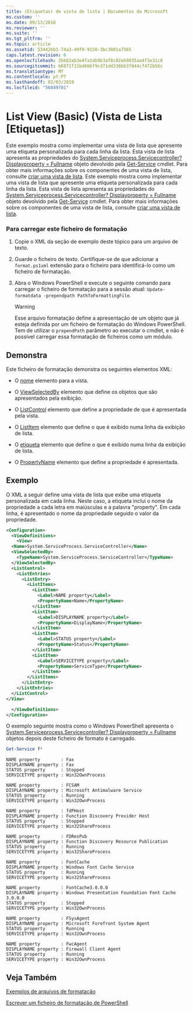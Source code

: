 ```yaml
---
title: (Etiquetas) de vista de lista | Documentos da Microsoft
ms.custom: ''
ms.date: 09/13/2016
ms.reviewer: ''
ms.suite: ''
ms.tgt_pltfrm: ''
ms.topic: article
ms.assetid: 53442bb1-74a3-49f9-9150-3bc3081a7565
caps.latest.revision: 6
ms.openlocfilehash: 2bb62ab3e4fa1db9b3af8c82eb9035aa4f3e31c0
ms.sourcegitcommit: b6871f21bd666f9cd71dd336bb3f844cf472b56c
ms.translationtype: MT
ms.contentlocale: pt-PT
ms.lasthandoff: 02/03/2019
ms.locfileid: "56849701"
---
```

# <a name="list-view-labels"></a>List View (Basic) (Vista de Lista [Etiquetas])

Este exemplo mostra como implementar uma vista de lista que apresente uma etiqueta personalizada para cada linha da lista. Esta vista de lista apresenta as propriedades do [System.Serviceprocess.Servicecontroller? Displayproperty = Fullname](/dotnet/api/System.ServiceProcess.ServiceController) objeto devolvido pela [Get-Service](/powershell/module/microsoft.powershell.management/get-service) cmdlet. Para obter mais informações sobre os componentes de uma vista de lista, consulte [criar uma vista de lista](./creating-a-list-view.md).
Este exemplo mostra como implementar uma vista de lista que apresente uma etiqueta personalizada para cada linha da lista. Esta vista de lista apresenta as propriedades do [System.Serviceprocess.Servicecontroller? Displayproperty = Fullname](/dotnet/api/System.ServiceProcess.ServiceController) objeto devolvido pela [Get-Service](/powershell/module/Microsoft.PowerShell.Management/Get-Service) cmdlet. Para obter mais informações sobre os componentes de uma vista de lista, consulte [criar uma vista de lista](./creating-a-list-view.md).

### <a name="to-load-this-formatting-file"></a>Para carregar este ficheiro de formatação

1. Copie o XML da seção de exemplo deste tópico para um arquivo de texto.

2. Guarde o ficheiro de texto. Certifique-se de que adicionar a `format.ps1xml` extensão para o ficheiro para identificá-lo como um ficheiro de formatação.

3. Abra o Windows PowerShell e execute o seguinte comando para carregar o ficheiro de formatação para a sessão atual: `Update-formatdata -prependpath PathToFormattingFile`.

   > [!WARNING]
   > Esse arquivo formatação define a apresentação de um objeto que já esteja definida por um ficheiro de formatação do Windows PowerShell. Tem de utilizar o `prependPath` parâmetro ao executar o cmdlet, e não é possível carregar essa formatação de ficheiros como um módulo.

## <a name="demonstrates"></a>Demonstra

Este ficheiro de formatação demonstra os seguintes elementos XML:

- O [nome](./name-element-for-view-format.md) elemento para a vista.

- O [ViewSelectedBy](./viewselectedby-element-format.md) elemento que define os objetos que são apresentados pela exibição.

- O [ListControl](./listcontrol-element-format.md) elemento que define a propriedade de que é apresentada pela vista.

- O [ListItem](./listitem-element-for-listitems-for-listcontrol-format.md) elemento que define o que é exibido numa linha da exibição de lista.

- O [etiqueta](./label-element-for-listitem-for-listcontrol-format.md) elemento que define o que é exibido numa linha da exibição de lista.

- O [PropertyName](./propertyname-element-for-listitem-for-listcontrol-format.md) elemento que define a propriedade é apresentada.

## <a name="example"></a>Exemplo

O XML a seguir define uma vista de lista que exibe uma etiqueta personalizada em cada linha. Neste caso, a etiqueta inclui o nome da propriedade a cada letra em maiúsculas e a palavra "property". Em cada linha, é apresentado o nome da propriedade seguido o valor da propriedade.

```xml
<Configuration>
  <ViewDefinitions>
    <View>
  <Name>System.ServiceProcess.ServiceController</Name>
  <ViewSelectedBy>
    <TypeName>System.ServiceProcess.ServiceController</TypeName>
  </ViewSelectedBy>
  <ListControl>
    <ListEntries>
      <ListEntry>
        <ListItems>
          <ListItem>
            <Label>NAME property</Label>
            <PropertyName>Name</PropertyName>
          </ListItem>
          <ListItem>
            <Label>DISPLAYNAME property</Label>
            <PropertyName>DisplayName</PropertyName>
          </ListItem>
          <ListItem>
            <Label>STATUS property</Label>
            <PropertyName>Status</PropertyName>
          </ListItem>
          <ListItem>
            <Label>SERVICETYPE property</Label>
            <PropertyName>ServiceType</PropertyName>
          </ListItem>
        </ListItems>
      </ListEntry>
    </ListEntries>
  </ListControl>
</View>

  </ViewDefinitions>
</Configuration>
```

O exemplo seguinte mostra como o Windows PowerShell apresenta o [System.Serviceprocess.Servicecontroller? Displayproperty = Fullname](/dotnet/api/System.ServiceProcess.ServiceController) objetos depois deste ficheiro de formato é carregado.

```powershell
Get-Service f*
```

```output
NAME property        : Fax
DISPLAYNAME property : Fax
STATUS property      : Stopped
SERVICETYPE property : Win32OwnProcess

NAME property        : FCSAM
DISPLAYNAME property : Microsoft Antimalware Service
STATUS property      : Running
SERVICETYPE property : Win32OwnProcess

NAME property        : fdPHost
DISPLAYNAME property : Function Discovery Provider Host
STATUS property      : Stopped
SERVICETYPE property : Win32ShareProcess

NAME property        : FDResPub
DISPLAYNAME property : Function Discovery Resource Publication
STATUS property      : Running
SERVICETYPE property : Win32ShareProcess

NAME property        : FontCache
DISPLAYNAME property : Windows Font Cache Service
STATUS property      : Running
SERVICETYPE property : Win32ShareProcess

NAME property        : FontCache3.0.0.0
DISPLAYNAME property : Windows Presentation Foundation Font Cache 3.0.0.0
STATUS property      : Stopped
SERVICETYPE property : Win32OwnProcess

NAME property        : FSysAgent
DISPLAYNAME property : Microsoft Forefront System Agent
STATUS property      : Running
SERVICETYPE property : Win32OwnProcess

NAME property        : FwcAgent
DISPLAYNAME property : Firewall Client Agent
STATUS property      : Running
SERVICETYPE property : Win32OwnProcess
```

## <a name="see-also"></a>Veja Também

[Exemplos de arquivos de formatação](./examples-of-formatting-files.md)

[Escrever um ficheiro de formatação de PowerShell](./writing-a-powershell-formatting-file.md)
